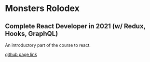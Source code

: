 # Monsters Rolodex
## Complete React Developer in 2021 (w/ Redux, Hooks, GraphQL)

An introductory part of the course to react.

[github page link](https://russgooday.github.io/monsters-rolodex/)
